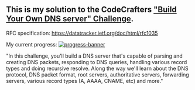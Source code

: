 
## This is my solution to the CodeCrafters ["Build Your Own DNS server" Challenge](https://app.codecrafters.io/courses/dns-server/overview).

RFC specification: https://datatracker.ietf.org/doc/html/rfc1035

My current progress:
[![progress-banner](https://backend.codecrafters.io/progress/dns-server/000af365-5b2b-42d3-88b9-0bf5554a7037)](https://app.codecrafters.io/users/TheRealNOIG)


"In this challenge, you'll build a DNS server that's capable of parsing and
creating DNS packets, responding to DNS queries, handling various record types
and doing recursive resolve. Along the way we'll learn about the DNS protocol,
DNS packet format, root servers, authoritative servers, forwarding servers,
various record types (A, AAAA, CNAME, etc) and more."



